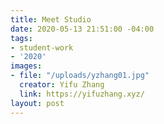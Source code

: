 ```yaml
---
title: Meet Studio
date: 2020-05-13 21:51:00 -04:00
tags:
- student-work
- '2020'
images:
- file: "/uploads/yzhang01.jpg"
  creator: Yifu Zhang
  link: https://yifuzhang.xyz/
layout: post
---
```


